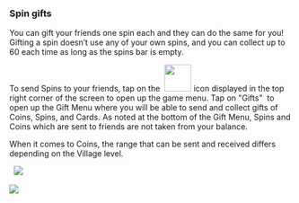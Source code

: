 ### Spin gifts
You can gift your friends one spin each and they can do the same for you! Gifting a spin doesn’t use any of your own spins, and you can collect up to 60 each time as long as the spins bar is empty.

To send Spins to your friends, tap on the 
<img src="https://moonactive.zendesk.com/hc/article_attachments/360004333474/menu_icon.png" width='48'> icon displayed in the top right corner of the screen to open up the game menu. Tap on "Gifts"  to open up the Gift Menu where you will be able to send and collect gifts of Coins, Spins, and Cards. As noted at the bottom of the Gift Menu, Spins and Coins which are sent to friends are not taken from your balance. 

When it comes to Coins, the range that can be sent and received differs depending on the Village level. 

 
![](https://moonactive.zendesk.com/hc/article_attachments/360004361093/Screenshot_20180426-145648_Coin_Master.jpg)

![](https://moonactive.zendesk.com/hc/article_attachments/360004333754/Screenshot_20180426-145625_Coin_Master.jpg)


